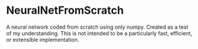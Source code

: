 # NeuralNetFromScratch
 A neural network coded from scratch using only numpy. Created as a test of my understanding. This is not intended to be a particularly fast, efficient, or extensible implementation.
